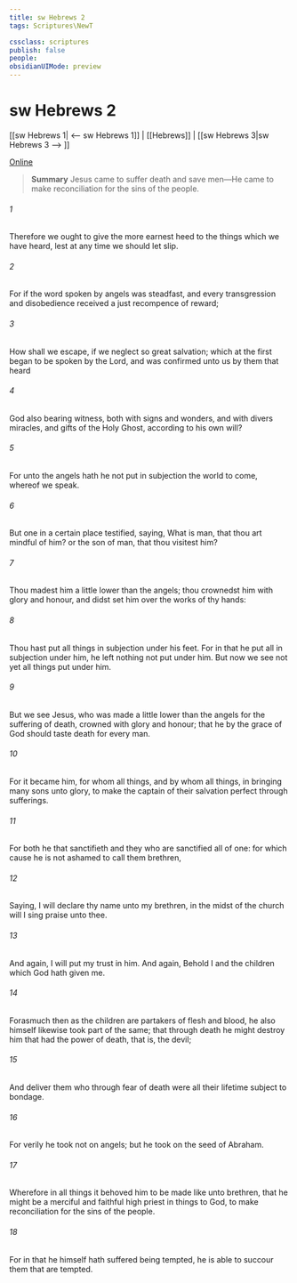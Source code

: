 ```yaml
---
title: sw Hebrews 2
tags: Scriptures\NewT

cssclass: scriptures
publish: false
people:
obsidianUIMode: preview
---
```


# sw Hebrews 2
[[sw Hebrews 1| <-- sw Hebrews 1]] | [[Hebrews]] | [[sw Hebrews 3|sw Hebrews 3 --> ]]

[Online](https://churchofjesuschrist.org/study/scriptures/nt/heb/2?lang=eng)

> __Summary__
Jesus came to suffer death and save men—He came to make reconciliation for the sins of the people.

###### 1 
Therefore we ought to give the more earnest heed to the things which we have heard, lest at any time we should let  slip.

###### 2 
For if the word spoken by angels was steadfast, and every transgression and disobedience received a just recompence of reward;

###### 3 
How shall we escape, if we neglect so great salvation; which at the first began to be spoken by the Lord, and was confirmed unto us by them that heard 

###### 4 
God also bearing  witness, both with signs and wonders, and with divers miracles, and gifts of the Holy Ghost, according to his own will?

###### 5 
For unto the angels hath he not put in subjection the world to come, whereof we speak.

###### 6 
But one in a certain place testified, saying, What is man, that thou art mindful of him? or the son of man, that thou visitest him?

###### 7 
Thou madest him a little lower than the angels; thou crownedst him with glory and honour, and didst set him over the works of thy hands:

###### 8 
Thou hast put all things in subjection under his feet. For in that he put all in subjection under him, he left nothing  not put under him. But now we see not yet all things put under him.

###### 9 
But we see Jesus, who was made a little lower than the angels for the suffering of death, crowned with glory and honour; that he by the grace of God should taste death for every man.

###### 10 
For it became him, for whom  all things, and by whom  all things, in bringing many sons unto glory, to make the captain of their salvation perfect through sufferings.

###### 11 
For both he that sanctifieth and they who are sanctified  all of one: for which cause he is not ashamed to call them brethren,

###### 12 
Saying, I will declare thy name unto my brethren, in the midst of the church will I sing praise unto thee.

###### 13 
And again, I will put my trust in him. And again, Behold I and the children which God hath given me.

###### 14 
Forasmuch then as the children are partakers of flesh and blood, he also himself likewise took part of the same; that through death he might destroy him that had the power of death, that is, the devil;

###### 15 
And deliver them who through fear of death were all their lifetime subject to bondage.

###### 16 
For verily he took not on  angels; but he took on  the seed of Abraham.

###### 17 
Wherefore in all things it behoved him to be made like unto  brethren, that he might be a merciful and faithful high priest in things  to God, to make reconciliation for the sins of the people.

###### 18 
For in that he himself hath suffered being tempted, he is able to succour them that are tempted.

